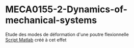 # MECA0155-2-Dynamics-of-mechanical-systems
Etude des modes de déformation d'une poutre flexionnelle  
[Script Matlab](https://github.com/sibced/MECA0155-2-Dynamics-of-mechanical-systems/blob/master/DSM_part2.m) créé à cet effet

